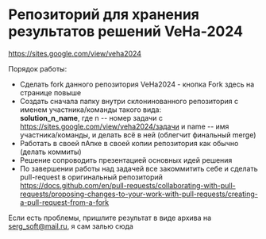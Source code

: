 # Репозиторий для хранения результатов решений VeHa-2024 

https://sites.google.com/view/veha2024 

Порядок работы:

- Сделать fork данного репозитория VeHa2024 - кнопка Fork здесь на странице повыше
- Cоздать сначала папку внутри склонинованного репозитория с именем участника/команды  такого вида:<br/>
  <b>solution_n_name</b>, где n -- номер задачи с https://sites.google.com/view/veha2024/задачи и name -- имя участника/команды, и делать всё в ней (облегчит финальный merge)
- Работать в своей пАпке в своей копии репозитория как обычно (делать коммиты)
- Решение сопроводить презентацией основных идей решения
- По завершении работы над задачей все закоммитить себе и сделать pull-request в оригинальный репозиторий https://docs.github.com/en/pull-requests/collaborating-with-pull-requests/proposing-changes-to-your-work-with-pull-requests/creating-a-pull-request-from-a-fork

Если есть проблемы, пришлите результат в виде архива на serg_soft@mail.ru, я сам залью сюда


